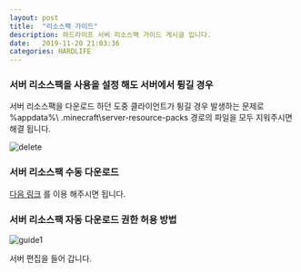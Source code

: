 ```yaml
---
layout: post
title:  "리소스팩 가이드"
description: 하드라이프 서버 리소스팩 가이드 게시글 입니다.
date:   2019-11-20 21:03:36
categories: HARDLIFE
---
```


### 서버 리소스팩을 사용을 설정 해도 서버에서 튕길 경우

서버 리소스팩을 다운로드 하던 도중 클라이언트가 튕길 경우 발생하는 문제로  
%appdata%\ .minecraft\server-resource-packs 경로의 파일을 모두 지워주시면 해결 됩니다.


![delete](https://dueilee0.github.io/assets/images/server-resourcepack-delete.PNG)

### 서버 리소스팩 수동 다운로드

[다음 링크](https://drive.google.com/uc?id=1D0Ym8_KZL4mqzg_AgY64RxbN_XAVzrAP&export=download "서버 리소스팩 다운로드 하러 가기")
를 이용 해주시면 됩니다.

### 서버 리소스팩 자동 다운로드 권한 허용 방법

![guide1](https://dueilee0.github.io/assets/images/server-resourcepack-guide-1.PNG)

서버 편집을 들어 갑니다.

